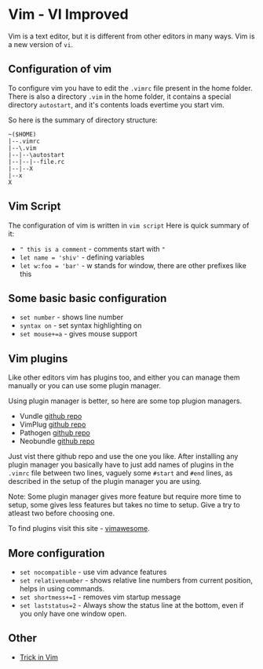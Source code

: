 # Vim - VI Improved

Vim is a text editor, but it is different from other editors in many ways. 
Vim is a new version of `vi`.

## Configuration of vim

To configure vim you have to edit the `.vimrc` file present in the home folder.
There is also a directory `.vim` in the home folder, it contains a special directory `autostart`, and it's contents loads evertime you start vim.

So here is the summary of directory structure:

```
~($HOME)
|--.vimrc
|--\.vim
|--|--\autostart
|--|--|--file.rc
|--|--X
|--x
X
``` 

## Vim Script

The configuration of vim is written in `vim script`
Here is quick summary of it:

* `" this is a comment` - comments start with `"`
* `let name = 'shiv'` - defining variables
* `let w:foo = 'bar'` - w stands for window, there are other prefixes like this

## Some basic basic configuration

* `set number` - shows line number
* `syntax on` - set syntax highlighting on
* `set mouse+=a` - gives mouse support

## Vim plugins

Like other editors vim has plugins too, and either you can manage them manually or you can use some plugin manager.

Using plugin manager is better, so here are some top plugion managers.

* Vundle [github repo](https://github.com/VundleVim/Vundle.vim) 
* VimPlug [github repo](https://github.com/junegunn/vim-plug)
* Pathogen [github repo](https://github.com/tpope/vim-pathogen)
* Neobundle [github repo](https://github.com/Shougo/neobundle.vim)

Just vist there github repo and use the one you like. After installing any plugin manager you basically have to just add names of plugins in the `.vimrc` file between two lines, vaguely some `#start` and `#end` lines, as described in the setup of the plugin manager you are using.

Note: Some plugin manager gives more feature but require more time to setup, some gives less features but takes no time to setup. Give a try to atleast two before choosing one.

To find plugins visit this site - [vimawesome](https://vimawesome.com/).

## More configuration

* `set nocompatible` - use vim advance features
* `set relativenumber` - shows relative line numbers from current position, helps in using commands.
* `set shortmess+=I` - removes vim startup message
* `set laststatus=2` - Always show the status line at the bottom, even if you only have one window open.
 
## Other

* [Trick in Vim](./tricks.md)


